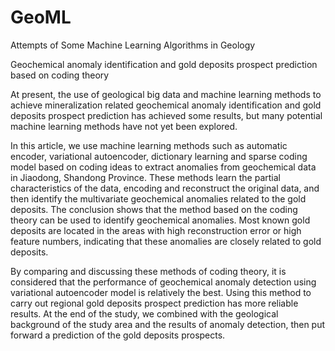# GeoML
Attempts of Some Machine Learning Algorithms in Geology

Geochemical anomaly identification and gold deposits prospect prediction based on coding theory

  At present, the use of geological big data and machine learning methods to achieve mineralization related geochemical anomaly identification and gold deposits prospect prediction has achieved some results, but many potential machine learning methods have not yet been explored. 

  In this article, we use machine learning methods such as automatic encoder, variational autoencoder, dictionary learning and sparse coding model based on coding ideas to extract anomalies from geochemical data in Jiaodong, Shandong Province. These methods learn the partial characteristics of the data, encoding and reconstruct the original data, and then identify the multivariate geochemical anomalies related to the gold deposits. The conclusion shows that the method based on the coding theory can be used to identify geochemical anomalies. Most known gold deposits are located in the areas with high reconstruction error or high feature numbers, indicating that these anomalies are closely related to gold deposits. 

  By comparing and discussing these methods of coding theory, it is considered that the performance of geochemical anomaly detection using variational autoencoder model is relatively the best. Using this method to carry out regional gold deposits prospect prediction has more reliable results. At the end of the study, we combined with the geological background of the study area and the results of anomaly detection, then put forward a prediction of the gold deposits prospects.
